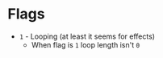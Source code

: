 # Flags

- `1` - Looping (at least it seems for effects)
    - When flag is `1` loop length isn't `0`
